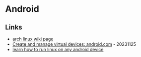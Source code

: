# Android

## Links

* [arch linux wiki page](https://wiki.archlinux.org/index.php/Android)
* [Create and manage virtual devices: android.com](https://developer.android.com/studio/run/managing-avds) - 20231125
* [learn how to run linux on any android device](https://www.xda-developers.com/guide-installing-and-running-a-gnulinux-environment-on-any-android-device/)
